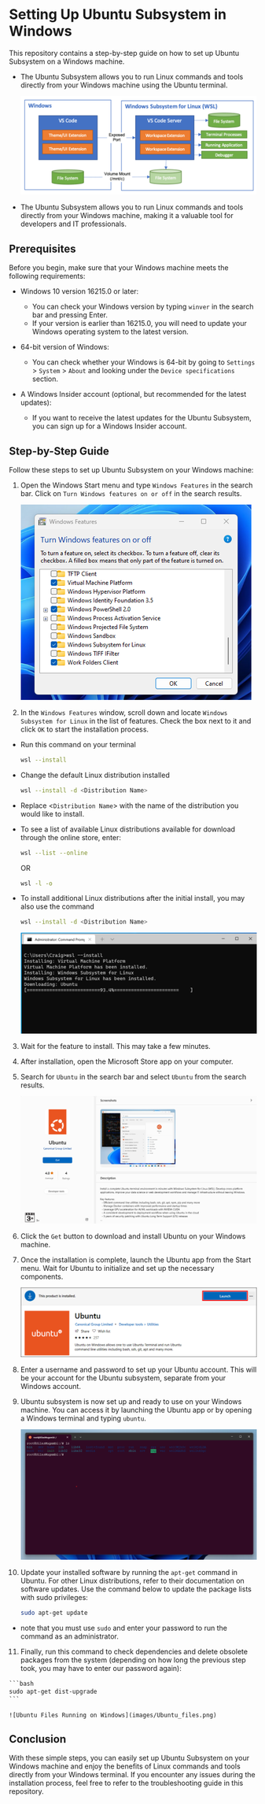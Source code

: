 # Setting Up Ubuntu Subsystem in Windows

This repository contains a step-by-step guide on how to set up Ubuntu Subsystem on a Windows machine.
 - The Ubuntu Subsystem allows you to run Linux commands and tools directly from your Windows machine using the Ubuntu terminal.

    ![Windows Subsystem for Linux (WSL)](images/architecture-wsl.png)

 - The Ubuntu Subsystem allows you to run Linux commands and tools directly from your Windows machine, making it a valuable tool for developers and IT professionals.

## Prerequisites

Before you begin, make sure that your Windows machine meets the following requirements:

- Windows 10 version 16215.0 or later:
    - You can check your Windows version by typing `winver` in the search bar and pressing Enter.
    - If your version is earlier than 16215.0, you will need to update your Windows operating system to the latest version.


- 64-bit version of Windows:
    - You can check whether your Windows is 64-bit by going to `Settings` > `System` > `About` and looking under the `Device specifications` section.


- A Windows Insider account (optional, but recommended for the latest updates):
    - If you want to receive the latest updates for the Ubuntu Subsystem, you can sign up for a Windows Insider account.

## Step-by-Step Guide

Follow these steps to set up Ubuntu Subsystem on your Windows machine:

1. Open the Windows Start menu and type `Windows Features` in the search bar. Click on `Turn Windows features on or off` in the search results.

    ![Windows Features Search](images/windows_features_search.png)

2. In the `Windows Features` window, scroll down and locate `Windows Subsystem for Linux` in the list of features. Check the box next to it and click `OK` to start the installation process.

  - Run this command on your terminal

    ```bash
    wsl --install
    ```

  - Change the default Linux distribution installed

    ```bash
    wsl --install -d <Distribution Name>
    ```

  - Replace <`Distribution Name`> with the name of the distribution you would like to install.
  - To see a list of available Linux distributions available for download through the online store, enter:

      ```bash
      wsl --list --online
      ```

      OR

      ```bash
      wsl -l -o
      ```

  - To install additional Linux distributions after the initial install, you may also use the command

      ```bash
      wsl --install -d <Distribution Name>
      ```

      ![Windows Subsystem for Linux Installation](images/wsl_installation.png)

3. Wait for the feature to install. This may take a few minutes.

4. After installation, open the Microsoft Store app on your computer.

5. Search for `Ubuntu` in the search bar and select `Ubuntu` from the search results.

    ![Ubuntu Installation in Microsoft Store](images/ubuntu_installation.png)

6. Click the `Get` button to download and install Ubuntu on your Windows machine.

7. Once the installation is complete, launch the Ubuntu app from the Start menu. Wait for Ubuntu to initialize and set up the necessary components.

    ![Ubuntu Launch](images/ubuntu_launch.png)

8. Enter a username and password to set up your Ubuntu account. This will be your account for the Ubuntu subsystem, separate from your Windows account.

9. Ubuntu subsystem is now set up and ready to use on your Windows machine. You can access it by launching the Ubuntu app or by opening a Windows terminal and typing `ubuntu`.

    ![Ubuntu Running on Windows](images/ubuntu_running_on_windows.png)

10. Update your installed software by running the `apt-get` command in Ubuntu. For other Linux distributions, refer to their documentation on software updates. Use the command below to update the package lists with sudo privileges:

    ```bash
    sudo apt-get update
    ```
 - note that you must use `sudo` and enter your password to run the command as an administrator.

 11. Finally, run this command to check dependencies and delete obsolete packages from the system (depending on how long the previous step took, you may have to enter our password again):

    ```bash
    sudo apt-get dist-upgrade
    ```

    ![Ubuntu Files Running on Windows](images/Ubuntu_files.png)
## Conclusion

With these simple steps, you can easily set up Ubuntu Subsystem on your Windows machine and enjoy the benefits of Linux commands and tools directly from your Windows terminal. If you encounter any issues during the installation process, feel free to refer to the troubleshooting guide in this repository.

